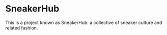 # SneakerHub
This is a project known as SneakerHub: a collective of sneaker culture and related fashion. 
